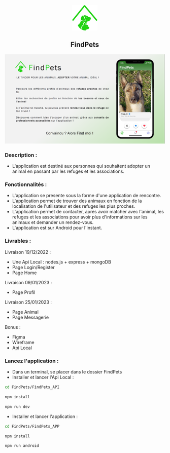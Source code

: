 <div align="center">
    <a href="https://github.com/KevOneRedOne/FindPets">
        <img src="/Design/logo/FindPets.png" alt="Logo" width="80" height="80">
    </a>
    <h2 align="center">FindPets</h2>
</div>


<div align="center">
    <a href="https://github.com/KevOneRedOne/FindPets">
        <img src="/Design/OnePage/OnePage.png" alt="Logo">
    </a>
</div>


### Description :
- L'application est destiné aux personnes qui souhaitent adopter un animal en passant par les refuges et les associations.


### Fonctionnalités :
- L'application se presente sous la forme d'une application de rencontre.
- L'application permet de trouver des animaux en fonction de la localisation de l'utilisateur et des refuges les plus proches.
- L'application permet de contacter, après avoir matcher avec l'animal, les refuges et les associations pour avoir plus d'informations sur les animaux et demander un rendez-vous.
- L'application est sur Android pour l'instant.

### Livrables :
Livraison 19/12/2022 :
- Une Api Local : nodes.js + express + mongoDB
- Page Login/Register
- Page Home

Livraison 09/01/2023 :
- Page Profil

Livraison 25/01/2023 :
- Page Animal
- Page Messagerie

Bonus :
- Figma
- Wireframe
- Api Local

### Lancez l'application :
- Dans un terminal, se placer dans le dossier FindPets
- Installer et lancer l'Api Local :
```sh
cd FindPets/FindPets_API
```
```sh
npm install
```
```sh
npm run dev
```
- Installer et lancer l'application :
```sh
cd FindPets/FindPets_APP
```
```sh
npm install
```
```sh
npm run android
```